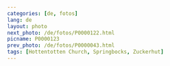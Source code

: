 ```yaml
---
categories: [de, fotos]
lang: de
layout: photo
next_photo: /de/fotos/P0000122.html
picname: P0000123
prev_photo: /de/fotos/P0000043.html
tags: [Hottentotten Church, Springbocks, Zuckerhut]
---
```

